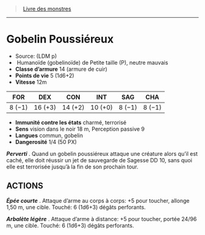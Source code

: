 ﻿> [Livre des monstres](tome_of_beasts.md)

---

# Gobelin Poussiéreux

- Source: (LDM p)
-  Humanoïde (gobelinoïde) de Petite taille (P), neutre mauvais
- **Classe d’armure** 14 (armure de cuir)
- **Points de vie** 5 (1d6+2)
- **Vitesse** 12m

|FOR|DEX|CON|INT|SAG|CHA|
|---|---|---|---|---|---|
|8 (−1)|16 (+3)|14 (+2)|10 (+0)|8 (−1)|8 (−1)|

- **Immunité contre les états** charmé, terrorisé
- **Sens** vision dans le noir 18 m, Perception passive 9
- **Langues** commun, gobelin
- **Dangerosité** 1/4 (50 PX)

**_Perverti_** . Quand un gobelin poussiéreux attaque une créature alors qu’il est caché, elle doit réussir un jet de sauvegarde de Sagesse DD 10, sans quoi elle est terrorisée jusqu’à la fin de son prochain tour.

## ACTIONS

**_Épée courte_** . Attaque d’arme au corps à corps: +5 pour toucher, allonge 1,50 m, une cible. Touché: 6 (1d6+3) dégâts perforants.

**_Arbalète légère_** . Attaque d’arme à distance: +5 pour toucher, portée 24/96 m, une cible. Touché: 6 (1d6+3) dégâts perforants.

